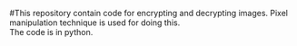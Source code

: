 #This repository contain code for encrypting and decrypting images. Pixel manipulation technique is used for doing this. 
<br>
The code is in python.